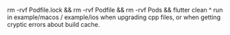 rm -rvf Podfile.lock && rm -rvf Podfile && rm -rvf Pods && flutter clean
^ run in example/macos / example/ios when upgrading cpp files, or when getting cryptic errors about build cache.